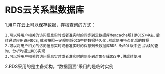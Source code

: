 # RDS云关系型数据库

1.用户在云上可以保存数据，存档查询的方式：

    1.可以将用户相关的访问信息实时或者准实时的同步到云数据库Memcache版(原OCS)中去,后续通过应用访问OCS,或者按照一定规则将OCS中的数据持久化,然后使用持久化后的数据
    2.可以将用户相关的访问信息实时或者准实时的保存到云数据库RDS MySQL版中去,后续的查询、分析均通过RDS实现
    3.可以将用户相关的访问信息实时或者准实时的同步到对象存储OSS中,供后续使用

2.RDS采用的是主备架构。“数据回溯”采用的是临时实例

